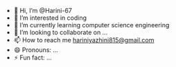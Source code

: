 - 👋 Hi, I’m @Harini-67
- 👀 I’m interested in coding 
- 🌱 I’m currently learning computer science engineering 
- 💞️ I’m looking to collaborate on ...
- 📫 How to reach me hariniyazhini815@gmail.com
- 😄 Pronouns: ...
- ⚡ Fun fact: ...

<!---
Harini-67/Harini-67 is a ✨ special ✨ repository because its `README.md` (this file) appears on your GitHub profile.
You can click the Preview link to take a look at your changes.
--->
